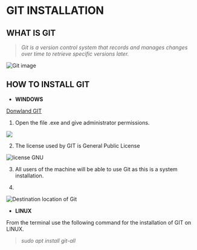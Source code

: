 # **GIT INSTALLATION**

## WHAT IS GIT
> *Git is a version control system that records and manages changes over time to retrieve specific versions later.*


![Git image](https://www.hostinger.es/tutoriales/wp-content/uploads/sites/7/2017/04/comandos-de-git.png)
## HOW TO INSTALL GIT

* **WINDOWS**

[Donwland GIT](https://git-scm.com/downloads)

1. Open the file .exe and give administrator permissions.

![](https://res.cloudinary.com/practicaldev/image/fetch/s--DkkSs3E1--/c_limit%2Cf_auto%2Cfl_progressive%2Cq_auto%2Cw_880/https://dev-to-uploads.s3.amazonaws.com/uploads/articles/s66ilmypzt6m9jymkbpa.jpg)

2. The license used by GIT is General Public License

![license GNU](https://www.mariouriarte.com/wp-content/uploads/2020/05/git-SCM-Install-on-Windows.jpg)

3. All users of the machine will be able to use Git as this is a system installation.

4. 

![Destination location of Git](https://miro.medium.com/max/619/1*COpNZF0GQsMNZwPpScuMYA.png)

* **LINUX**

From the terminal use the following command for the installation of GIT on LINUX.
> *sudo apt install git-all*

<!--  git --version -->